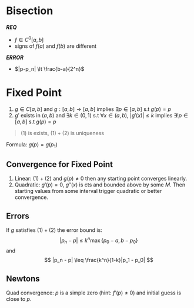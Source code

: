 # Bisection
***REQ***
+ $f\in C^0[a, b]$
+ signs of $f(a)$ and $f(b)$ are different


***ERROR***
+ $|p-p_n| \lt \frac{b-a}{2^n}$

# Fixed Point
1. $g\in C[a, b]$ and $g:[a, b]\to[a, b]$ implies $\exists p\in[a, b]$ s.t $g(p) = p$
2. $g'$ exists in $(a, b)$ and $\exists k \in (0, 1)$ s.t $\forall x\in(a, b),\ |g'(x)|\leq k$ implies $\exists! p\in[a, b]$ s.t $g(p) = p$ 

> $(1)$ is exists, $(1)+(2)$ is uniqueness

Formula: $g(p) = g(p_1)$

## Convergence for Fixed Point
1. Linear: $(1)+(2)$ and $g(p)\neq0$ then any starting point converges linearly.
2. Quadratic: $g'(p)=0$, $g''(x)$ is cts and bounded above by some $M$. Then starting values from some interval trigger quadratic or better convergence. 

## Errors
If $g$ satisfies $(1)+(2)$ the error bound is:
$$
|p_n - p| \leq k^n \max\{p_0-a, b-p_0\}
$$
and 
$$
|p_n - p| \leq \frac{k^n}{1-k}|p_1 - p_0|
$$

## Newtons
Quad convergence: $p$ is a simple zero (hint: $f'(p)\neq0$) and initial guess is close to $p$.